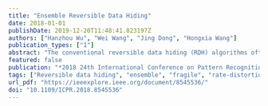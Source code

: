 ```yaml
---
title: "Ensemble Reversible Data Hiding"
date: 2018-01-01
publishDate: 2019-12-20T11:48:41.823197Z
authors: ["Hanzhou Wu", "Wei Wang", "Jing Dong", "Hongxia Wang"]
publication_types: ["1"]
abstract: "The conventional reversible data hiding (RDH) algorithms often consider the host as a whole to embed a secret payload. In order to achieve satisfactory rate-distortion performance, the secret bits are embedded into the noise-like component of the host such as prediction errors. From the rate-distortion optimization view, it may be not optimal since the data embedding units use the identical parameters. This motivates us to present a segmented data embedding strategy for efficient RDH in this paper, in which the raw host could be partitioned into multiple subhosts such that each one can freely optimize and use the data embedding parameters. Moreover, it enables us to apply different RDH algorithms within different subhosts, which is defined as ensemble. Notice that, the ensemble defined here is different from that in machine learning. Accordingly, the conventional operation corresponds to a special case of the proposed work. Since it is a general strategy, we combine some state-of-the-art algorithms to construct a new system using the proposed embedding strategy to evaluate the rate-distortion performance. Experimental results have shown that, the ensemble RDH system could outperform the original versions in most cases, which has shown the superiority and applicability."
featured: false
publication: "*2018 24th International Conference on Pattern Recognition (ICPR)*"
tags: ["Reversible data hiding", "ensemble", "fragile", "rate-distortion optimization", "segmented", "watermarking"]
url_pdf: "https://ieeexplore.ieee.org/document/8545536/"
doi: "10.1109/ICPR.2018.8545536"
---
```


